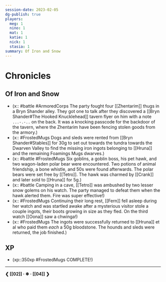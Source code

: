 ```yaml
---
session-date: 2023-02-05
dg-publish: true
players: 
  meg: 1
  nino: 1
  mat: 1
  katie: 1
  nick: 1
  stasia: 1
summary: Of Iron and Snow
---
```


# Chronicles
## Of Iron and Snow

- (x:: #battle #ArmoredCorps The party fought four [[Zhentarim]] thugs in a Bryn Shander alley. They got one to talk after they discovered a [[Bryn Shander#The Hooked Knucklehead]] tavern flyer on him with a note `...-.-..` on the back. It was a knocking passcode for the backdoor of the tavern, where the Zhentarim have been fencing stolen goods from the armory.)
- (x:: #FrostedMugs Dogs and sleds were rented from [[Bryn Shander#Stables]] for 30g to set out towards the tundra towards the Dwarven Valley to find the missing iron ingots belonging to [[Hruna]] and the remaining Foamings Mugs dwarves.)
- (x:: #battle #FrostedMugs Six goblins, a goblin boss, his pet hawk, and two wagon-laden polar bear were encountered. Two potions of animal friendship, a bone whistle, and 50s were found afterwards. The polar bears were set free by [[Tetro]]. The hawk was charmed by [[Crank]] and later sold to [[Hruna]] for 5g.)
- (x:: #battle Camping in a cave, [[Tetro]] was ambushed by two lesser snow golems on his watch. The party managed to defeat them when the hawk alerted them. Fire was super effective!)
- (x:: #FrostedMugs Continuing their long rest, [[Fern]] fell asleep during her watch and was startled awake after a mysterious visitor stole a couple ingots, their boots growing in size as they fled. On the third watch [[Oona]] saw a chwinga!)
- (x:: #FrostedMugs The ingots were successfully returned to [[Hruna]] et al who paid them *each* a 50g bloodstone. The hounds and sleds were returned, the job finished.)


## XP
- (xp::350xp #FrostedMugs COMPLETE!)
--- 
**❮ [[02]] · ❄ ·  [[04]] ❯**
